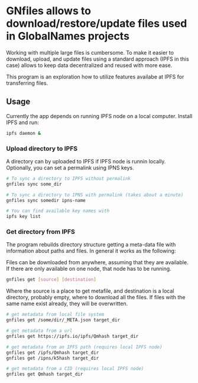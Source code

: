 # GNfiles allows to download/restore/update files used in GlobalNames projects

Working with multiple large files is cumbersome. To make it easier to download,
upload, and update files using a standard approach (IPFS in this case) allows
to keep data decentralized and reused with more ease.

This program is an exploration how to utilize features availabe at IPFS for
transferring files.

## Usage

Currently the app depends on running IPFS node on a local computer.
Install IPFS and run:

```bash
ipfs daemon &
```

### Upload directory to IPFS

A directory can by uploaded to IPFS if IPFS node is runnin locally.
Optionally, you can set a permalink using IPNS keys.

```bash
# To sync a directory to IPFS without permalink
gnfiles sync some_dir

# To sync a directory to IPNS with permalink (takes about a minute)
gnfiles sync somedir ipns-name

# You can find available key names with
ipfs key list
```

### Get directory from IPFS

The program rebuilds directory structure getting a meta-data file with
information about paths and files. In general it works as the following:

Files can be downloaded from anywhere, assuming that they are available.
If there are only available on one node, that node has to be running.

```bash
gnfiles get [source] [destination]
```

Where the source is a place to get metafile, and destination is a local
directory, probably empty, where to download all the files. If files with
the same name exist already, they will be overwritten.

```bash
# get metadata from local file system
gnfiles get /some/dir/_META.json target_dir

# get metadata from a url
gnfiles get https://ipfs.io/ipfs/Qmhash target_dir

# get metadata from an IPFS path (requires local IPFS node)
gnfiles get /ipfs/Qmhash target_dir
gnfiles get /ipns/k5hash target_dir

# get metadata from a CID (requires local IPFS node)
gnfiles get Qmhash target_dir
```

